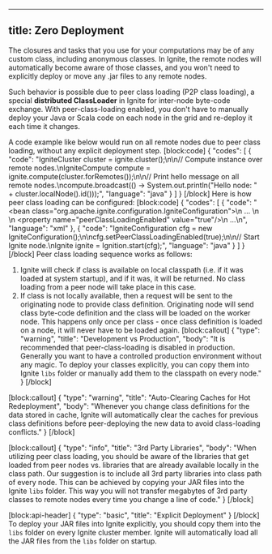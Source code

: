 --------------
title: Zero Deployment
--------------

The closures and tasks that you use for your computations may be of any custom class, including anonymous classes. In Ignite, the remote nodes will automatically become aware of those classes, and you won't need to explicitly deploy or move any .jar files to any remote nodes. 

Such behavior is possible due to peer class loading (P2P class loading), a special **distributed  ClassLoader** in Ignite for inter-node byte-code exchange. With peer-class-loading enabled, you don't have to manually deploy your Java or Scala code on each node in the grid and re-deploy it each time it changes.

A code example like below would run on all remote nodes due to peer class loading, without any explicit deployment step.
[block:code]
{
  "codes": [
    {
      "code": "IgniteCluster cluster = ignite.cluster();\n\n// Compute instance over remote nodes.\nIgniteCompute compute = ignite.compute(cluster.forRemotes());\n\n// Print hello message on all remote nodes.\ncompute.broadcast(() -> System.out.println(\"Hello node: \" + cluster.localNode().id()));",
      "language": "java"
    }
  ]
}
[/block]
Here is how peer class loading can be configured:
[block:code]
{
  "codes": [
    {
      "code": "<bean class=\"org.apache.ignite.configuration.IgniteConfiguration\">\n    ...   \n    <!-- Explicitly enable peer class loading. -->\n    <property name=\"peerClassLoadingEnabled\" value=\"true\"/>\n    ...\n</bean>",
      "language": "xml"
    },
    {
      "code": "IgniteConfiguration cfg = new IgniteConfiguration();\n\ncfg.setPeerClassLoadingEnabled(true);\n\n// Start Ignite node.\nIgnite ignite = Ignition.start(cfg);",
      "language": "java"
    }
  ]
}
[/block]
Peer class loading sequence works as follows:
1. Ignite will check if class is available on local classpath (i.e. if it was loaded at system startup), and if it was, it will be returned. No class loading from a peer node will take place in this case.
2. If class is not locally available, then a request will be sent to the originating node to provide class definition. Originating node will send class byte-code definition and the class will be loaded on the worker node. This happens only once per class - once class definition is loaded on a node, it will never have to be loaded again.
[block:callout]
{
  "type": "warning",
  "title": "Development vs Production",
  "body": "It is recommended that peer-class-loading is disabled in production. Generally you want to have a controlled production environment without any magic. To deploy your classes explicitly, you can copy them into Ignite `libs` folder or manually add them to the classpath on every node."
}
[/block]

[block:callout]
{
  "type": "warning",
  "title": "Auto-Clearing Caches for Hot Redeployment",
  "body": "Whenever you change class definitions for the data stored in cache, Ignite will automatically clear the caches for previous class definitions before peer-deploying the new data to avoid class-loading conflicts."
}
[/block]

[block:callout]
{
  "type": "info",
  "title": "3rd Party Libraries",
  "body": "When utilizing peer class loading, you should be aware of the libraries that get loaded from peer nodes vs. libraries that are already available locally in the class path. Our suggestion is to include all 3rd party libraries into class path of every node. This can be achieved by copying your JAR files into the Ignite `libs` folder. This way you will not transfer megabytes of 3rd party classes to remote nodes every time you change a line of code."
}
[/block]

[block:api-header]
{
  "type": "basic",
  "title": "Explicit Deployment"
}
[/block]
To deploy your JAR files into Ignite explicitly, you should copy them into the `libs` folder on every Ignite cluster member. Ignite will automatically load all the JAR files from the `libs` folder on startup.